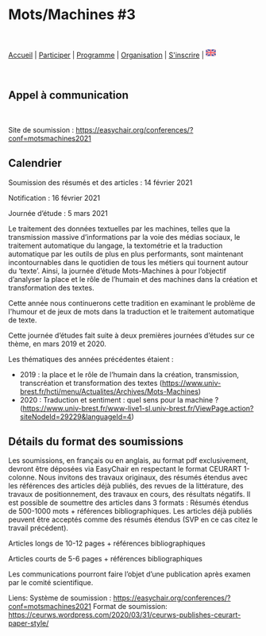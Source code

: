 # Mots/Machines #3
<br>

[Accueil](https://motsmachines.github.io/2021/accueil) | [Participer](https://motsmachines.github.io/2021/participer) | [Programme](https://motsmachines.github.io/2021/programme) | [Organisation](https://motsmachines.github.io/2021/organisation) | [S'inscrire](https://motsmachines.github.io/2021/inscrire) | [<img src="EN.png" width="20">](https://motsmachines.github.io/2021)


<br>

## Appel à communication

<br>

Site de soumission : https://easychair.org/conferences/?conf=motsmachines2021

## Calendrier

Soumission des résumés et des articles : 14 février 2021

Notification : 16 février 2021

Journée d’étude : 5 mars 2021

Le traitement des données textuelles par les machines, telles que la transmission massive d’informations par la voie des médias sociaux, le traitement automatique du langage, la textométrie et la traduction automatique par les outils de plus en plus performants, sont maintenant incontournables dans le quotidien de tous les métiers qui tournent autour du ‘texte’. Ainsi, la journée d’étude Mots-Machines à pour l’objectif d’analyser la place et le rôle de l’humain et des machines dans la création et transformation des textes.

Cette année nous continuerons cette tradition en examinant le problème de l'humour et de jeux de mots dans la traduction et le traitement automatique de texte.

Cette journée d’études fait suite à deux premières journées d’études sur ce thème, en mars 2019 et 2020.

Les thématiques des années précédentes étaient :

* 2019 : la place et le rôle de l’humain dans la création, transmission, transcréation et transformation des textes (https://www.univ-brest.fr/hcti/menu/Actualites/Archives/Mots-Machines)
* 2020 : Traduction et sentiment : quel sens pour la machine ? (https://www.univ-brest.fr/www-live1-sl.univ-brest.fr/ViewPage.action?siteNodeId=29229&languageId=4)

## Détails du format des soumissions

Les soumissions, en français ou en anglais, au format pdf exclusivement, devront être déposées via  EasyChair  en respectant le format  CEURART 1-colonne.
Nous invitons des travaux originaux, des résumés étendus avec les références des articles déjà publiés, des revues de la littérature, des travaux de positionnement, des travaux en cours, des résultats négatifs. Il est possible de soumettre des articles dans 3 formats :
Résumés étendus de 500-1000 mots + références bibliographiques. Les articles déjà publiés peuvent être acceptés comme des résumés étendus (SVP en ce cas citez le travail précédent).

Articles longs  de 10-12 pages + références bibliographiques

Articles courts de 5-6 pages + références bibliographiques

Les communications pourront faire l’objet d’une publication après examen par le comité scientifique.

Liens:
Système de soumission : https://easychair.org/conferences/?conf=motsmachines2021
Format de soumission: https://ceurws.wordpress.com/2020/03/31/ceurws-publishes-ceurart-paper-style/
